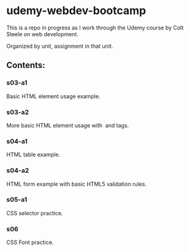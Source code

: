 # udemy-webdev-bootcamp

This is a repo in progress as I work through the Udemy course by Colt Steele on web development.

Organized by unit, assignment in that unit.

## Contents:

### s03-a1

Basic HTML element usage example.

### s03-a2

More basic HTML element usage with <img> and <a> tags.

### s04-a1

HTML table example.

### s04-a2

HTML form example with basic HTML5 validation rules.

### s05-a1

CSS selector practice.

### s06

CSS Font practice.
